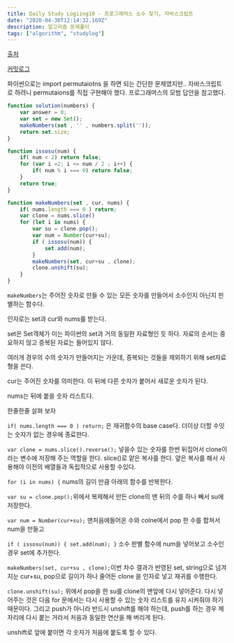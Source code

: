 ```yaml
---
title: Daily Study Logiing10 - 프로그래머스 소수 찾기, 자바스크립트
date: "2020-04-30T12:14:32.169Z"
description: 알고리즘 문제풀이
tags: ["algorithm", "studylog"] 
---
```

[출처](https://programmers.co.kr/learn/courses/30/lessons/42839?language=javascript)

[커밋로그](https://github.com/Jesscha/algorithmsolutions/commit/4b13e0320f2db3e4569e96080e4dd48395ed7732)

파이썬으로는 import permutaiotns 을 하면 되는 간단한 문제였지만.. 자바스크립트로 하려니 permutaions를 직접 구현해야 했다. 프로그래머스의 모범 답안을 참고했다.

```javascript
function solution(numbers) {
    var answer = 0;
    var set = new Set();
    makeNumbers(set , '' , numbers.split(''));
    return set.size;
}

function issosu(num) {
    if( num < 2) return false;
    for (var i =2; i <= num / 2 ; i++) {
        if( num % i === 0) return false;
    }
    return true;
}

function makeNumbers(set , cur, nums) {
    if( nums.length === 0 ) return;
    var clone = nums.slice()
    for (let i in nums) {
        var su = clone.pop();
        var num = Number(cur+su);
        if ( issosu(num)) {
            set.add(num);
        }
        makeNumbers(set, cur+su , clone);
        clone.unshift(su);
    }
}
```

`makeNumbers`는 주어진 숫자로 만들 수 있는 모든 숫자를 만들어서 소수인지 아닌지 핀별하는 함수다. 

인자로는 set과 cur와 nums를 받는다. 

set은 Set객체가 이는 파이썬의 set과 거의 동일한 자료형인 듯 하다. 자료의 순서는 중요하지 않고 증복된 자료는 들어있지 않다.

여러개 경우의 수의 숫자가 만들어지는 가운데, 증복되는 것들을 제외하기 위해 set자료형을 쓴다. 

cur는 주어진 숫자를 의미한다. 이 뒤에 다른 숫자가 붙어서 새로운 숫자가 된다.

nums는 뒤에 붙을 숫자 리스트다.

한줄한줄 살펴 보자 

`if( nums.length === 0 ) return;`  은 재귀함수의 base case다. 더이상 더할 수잇는 숫자가 없는 경우에 종료한다. 

`var clone = nums.slice().reverse();` 넣을수 있는 숫자를 한번 뒤집어서 clone이라는 변수에 저장해 주는 역할을 한다. slice()로 얕은 복사를 한다. 얖은 복사를 해서 사용해야 이전의 배열들과 독립적으로 사용할 수있다.

`for (i in nums) {`  nums의 길이 만큼 아래의 함수를 반복한다. 

`var su = clone.pop();`위에서 복제해서 만든 clone의 맨 뒤의 수를 하나 빼서 su에 저장한다. 

`var num = Number(cur+su);` 맨처음에들어온 수와 colne에서 pop 한 수를 합쳐서 num을 만들고 

`if ( issosu(num)) { set.add(num); }` 소수 판별 함수에 num을 넣어보고 소수인 경우 set에 추가한다. 

`makeNumbers(set, cur+su , clone);`이번 차수 결과가 반영된 set, string으로 넘겨지눈 cur+su, pop으로 길이가 하나 줄어든 clone 을 인자로 넣고 재귀를 수행한다. 

`clone.unshift(su);` 위에서 pop을 한 su를 clone의 맨앞에 다시 넣어준다. 다시 넣어주는 것은 다음 for 문에서는 다시 사용할 수 있는 숫자 리스트를 유지 시켜줘야 하기 때문이다.  그리고 push가 아니라 반드시 unshift를 해야 하는데, push를 하는 경우 제자리에 다시 붙는 거라서 처음과 동일한 연산을 해 버리게 된다. 

unshift로 앞에 붙이면 각 숫자가 처음에 붙도록 할 수 있다.